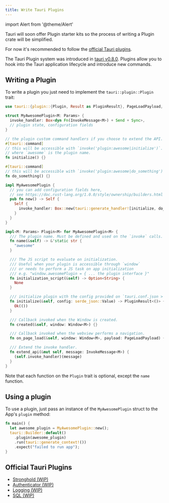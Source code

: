 ```yaml
---
title: Write Tauri Plugins
---
```


import Alert from '@theme/Alert'

<Alert title="Note" icon="info-alt">
Tauri will soon offer Plugin starter kits so the process of writing a Plugin crate will be simplified.

For now it's recommended to follow the [official Tauri plugins](#official-tauri-plugins).
</Alert>

The Tauri Plugin system was introduced in [tauri v0.8.0](https://docs.rs/tauri/0.8.0/tauri/).
Plugins allow you to hook into the Tauri application lifecycle and introduce new commands.

## Writing a Plugin

To write a plugin you just need to implement the `tauri::plugin::Plugin` trait:

```rust
use tauri::{plugin::{Plugin, Result as PluginResult}, PageLoadPayload, Params, Window, InvokeMessage};

struct MyAwesomePlugin<M: Params> {
  invoke_handler: Box<dyn Fn(InvokeMessage<M>) + Send + Sync>,
  // plugin state, configuration fields
}

// the plugin custom command handlers if you choose to extend the API.
#[tauri::command]
// this will be accessible with `invoke('plugin:awesome|initialize')`.
// where `awesome` is the plugin name.
fn initialize() {}

#[tauri::command]
// this will be accessible with `invoke('plugin:awesome|do_something')`.
fn do_something() {}

impl MyAwesomePlugin {
  // you can add configuration fields here,
  // see https://doc.rust-lang.org/1.0.0/style/ownership/builders.html
  pub fn new() -> Self {
    Self {
      invoke_handler: Box::new(tauri::generate_handler![initialize, do_something]),
    }
  }
}

impl<M: Params> Plugin<M> for MyAwesomePlugin<M> {
  /// The plugin name. Must be defined and used on the `invoke` calls.
  fn name(&self) -> &'static str {
    "awesome"
  }

  /// The JS script to evaluate on initialization.
  /// Useful when your plugin is accessible through `window`
  /// or needs to perform a JS task on app initialization
  /// e.g. "window.awesomePlugin = { ... the plugin interface }"
  fn initialization_script(&self) -> Option<String> {
    None
  }

  /// initialize plugin with the config provided on `tauri.conf.json > plugins > $yourPluginName` or the default value.
  fn initialize(&self, config: serde_json::Value) -> PluginResult<()> {
    Ok(())
  }

  /// Callback invoked when the Window is created.
  fn created(&self, window: Window<M>) {}

  /// Callback invoked when the webview performs a navigation.
  fn on_page_load(&self, window: Window<M>, payload: PageLoadPayload) {}

  /// Extend the invoke handler.
  fn extend_api(&mut self, message: InvokeMessage<M>) {
    (self.invoke_handler)(message)
  }
}
```

Note that each function on the `Plugin` trait is optional, except the `name` function.

## Using a plugin

To use a plugin, just pass an instance of the `MyAwesomePlugin` struct to the App's `plugin` method:

```rust
fn main() {
  let awesome_plugin = MyAwesomePlugin::new();
  tauri::Builder::default()
    .plugin(awesome_plugin)
    .run(tauri::generate_context!())
    .expect("failed to run app");
}
```

## Official Tauri Plugins

- [Stronghold (WIP)](https://github.com/tauri-apps/tauri-plugin-stronghold)
- [Authenticator (WIP)](https://github.com/tauri-apps/tauri-plugin-authenticator)
- [Logging (WIP)](https://github.com/tauri-apps/tauri-plugin-log)
- [SQL (WIP)](https://github.com/tauri-apps/tauri-plugin-sql)
